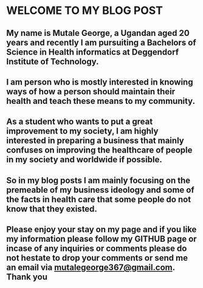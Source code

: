 # WELCOME TO MY BLOG POST
## My name is Mutale George, a Ugandan aged 20 years and recently I am pursuiting a Bachelors of Science in Health informatics at Deggendorf Institute of Technology.
## I am person who is mostly interested in knowing ways of how a person should maintain their health and teach these means to my community.
## As a student who wants to put a great improvement to my society, I am highly interested in preparing a business that mainly confuses on improving the healthcare of people in my society and worldwide if possible.
## So in my blog posts I am mainly focusing on the premeable of my business ideology and some of the facts in health care that some people do not know that they existed.
## Please enjoy your stay on my page and if you like my information please follow my GITHUB page or incase of any inquiries or comments please do not hestate to drop your comments or send me an email via mutalegeorge367@gmail.com. Thank you 


